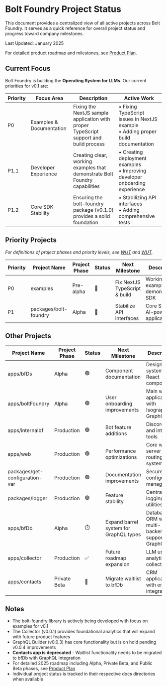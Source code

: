 # Bolt Foundry Project Status

This document provides a centralized view of all active projects across Bolt
Foundry. It serves as a quick reference for overall project status and progress
toward company milestones.

Last Updated: January 2025

For detailed product roadmap and milestones, see
[Product Plan](/docs/product-plan.md).

## Current Focus

Bolt Foundry is building the **Operating System for LLMs**. Our current
priorities for v0.1 are:

| Priority | Focus Area               | Description                                                                           | Active Work                                                                         |
| -------- | ------------------------ | ------------------------------------------------------------------------------------- | ----------------------------------------------------------------------------------- |
| P0       | Examples & Documentation | Fixing the NextJS sample application with proper TypeScript support and build process | • Fixing TypeScript issues in NextJS example<br>• Adding proper build documentation |
| P1.1     | Developer Experience     | Creating clear, working examples that demonstrate Bolt Foundry capabilities           | • Creating deployment examples<br>• Improving developer onboarding experience       |
| P1.2     | Core SDK Stability       | Ensuring the bolt-foundry package (v0.1.0) provides a solid foundation                | • Stabilizing API interfaces<br>• Adding comprehensive tests                        |

## Priority Projects

_For definitions of project phases and priority levels, see
[WUT](/docs/wut.md#project-phases) and [WUT](/docs/wut.md#priority-system)._

| Priority | Project Name          | Project Phase | Status | Next Milestone                | Description                          | References                                                                                         |
| -------- | --------------------- | ------------- | ------ | ----------------------------- | ------------------------------------ | -------------------------------------------------------------------------------------------------- |
| P0       | examples              | Pre-alpha     | 🚀     | Fix NextJS TypeScript & build | Working examples demonstrating SDK   | [README](../examples/README.md), [NextJS](../examples/nextjs-sample/README.md)                     |
| P1       | packages/bolt-foundry | Alpha         | 🚀     | Stabilize API interfaces      | Core SDK for AI-powered applications | [NPM](https://www.npmjs.com/package/@bolt-foundry/sdk), [Docs](../packages/bolt-foundry/README.md) |

## Other Projects

| Project Name                   | Project Phase | Status | Next Milestone                         | Description                                       | References                                                                      |
| ------------------------------ | ------------- | ------ | -------------------------------------- | ------------------------------------------------- | ------------------------------------------------------------------------------- |
| apps/bfDs                      | Alpha         | 🟢     | Component documentation                | Design system with React components               | [Components](../apps/bfDs/components/)                                          |
| apps/boltFoundry               | Alpha         | 🟢     | User onboarding improvements           | Main web application with Isograph GraphQL        | [Routes](../apps/boltFoundry/routes.ts)                                         |
| apps/internalbf                | Production    | 🟢     | Bot feature additions                  | Discord bot and internal tools                    | [Code](../apps/internalbf/)                                                     |
| apps/web                       | Production    | 🟢     | Performance optimizations              | Core web server and routing system                | [Web server](../apps/web/web.tsx)                                               |
| packages/get-configuration-var | Production    | 🟢     | Documentation improvements             | Secure configuration management                   | [NPM](https://www.npmjs.com/package/@bolt-foundry/get-configuration-var)        |
| packages/logger                | Production    | 🟢     | Feature stability                      | Centralized logging utilities                     | [NPM](https://www.npmjs.com/package/@bolt-foundry/logger)                       |
| apps/bfDb                      | Alpha         | ⏱️     | Expand barrel system for GraphQL types | Database ORM with multi-backend support & GraphQL | [README](../apps/bfDb/docs/0.3/data-model.md), [GraphQL](../apps/bfDb/graphql/) |
| apps/collector                 | Production    | ✅     | Future roadmap expansion               | LLM usage analytics collector                     | [Status](../apps/collector/docs/status.md)                                      |
| apps/contacts                  | Private Beta  | 🚫     | Migrate waitlist to bfDb               | CRM application with email integration            | [Server](../apps/contacts/server.ts)                                            |

## Notes

- The bolt-foundry library is actively being developed with focus on examples
  for v0.1
- The Collector (v0.0.1) provides foundational analytics that will expand with
  future product features
- GraphQL Builder (v0.0.3) has core functionality but is on hold pending v0.0.4
  improvements
- **Contacts app is deprecated** - Waitlist functionality needs to be migrated
  to bfDb with GraphQL integration
- For detailed 2025 roadmap including Alpha, Private Beta, and Public Beta
  phases, see [Product Plan](/docs/product-plan.md)
- Individual project status is tracked in their respective docs directories when
  available
